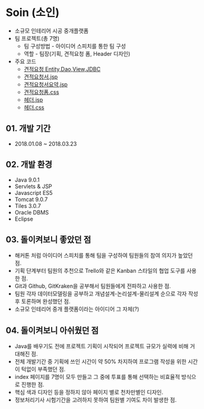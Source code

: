 # Soin (소인)
- 소규모 인테리어 시공 중개플랫폼
- 팀 프로젝트(총 7명)
  - 팀 구성방법 - 아이디어 스피치를 통한 팀 구성
  - 역할 - 팀장(기획, 견적요청 폼, Header 디자인)
- 주요 코드
  - [견적요청 Entity,Dao,View,JDBC](https://github.com/Integerous/Soin/tree/master/src/Soin/EstimateRequest)
  - [견적요청서.jsp](https://github.com/Integerous/Soin/blob/master/WebContent/WEB-INF/views/Estimate/EstimateRequestForm/Form1.jsp)
  - [견적요청서요약.jsp](https://github.com/Integerous/Soin/blob/master/WebContent/WEB-INF/views/Estimate/EstimateRequestList/List.jsp)
  - [견적요청폼.css](https://github.com/Integerous/Soin/blob/master/WebContent/Css/Style4.css)
  - [헤더.jsp](https://github.com/Integerous/Soin/blob/master/WebContent/WEB-INF/views/inc/header.jsp)
  - [헤더.css](https://github.com/Integerous/Soin/blob/master/WebContent/Css/StyleHF.css)
  
## 01. 개발 기간
- 2018.01.08 ~ 2018.03.23

## 02. 개발 환경
- Java 9.0.1
- Servlets & JSP
- Javascript ES5
- Tomcat 9.0.7
- Tiles 3.0.7
- Oracle DBMS
- Eclipse

## 03. 돌이켜보니 좋았던 점
- 해커톤 처럼 아이디어 스피치를 통해 팀을 구성하여 팀원들의 참여 의지가 높았던 점.
- 기획 단계부터 팀원의 추천으로 Trello와 같은 Kanban 스타일의 협업 도구를 사용한 점.
- Git과 Github, GitKraken을 공부해서 팀원들에게 전파하고 사용한 점.
- 팀원 각자 데이터모델링을 공부하고 개념설계-논리설계-물리설계 순으로 각자 작성 후 토론하며 완성했던 점.
- 소규모 인테리어 중개 플랫폼이라는 아이디어 그 자체(?)

## 04. 돌이켜보니 아쉬웠던 점
- Java를 배우기도 전에 프로젝트 기획이 시작되어 프로젝트 규모가 실력에 비해 거대해진 점.
- 전체 개발기간 중 기획에 쓰인 시간이 약 50% 차지하여 프로그램 작성을 위한 시간이 턱없이 부족했던 점.
- index 페이지를 7명이 모두 만들고 그 중에 투표를 통해 선택하는 비효율적 방식으로 진행한 점.
- 핵심 색과 디자인 등을 정하지 않아 페이지 별로 천차만별인 디자인.
- 정보처리기사 시험기간을 고려하지 못하여 팀원별 기여도 차이 발생한 점.
